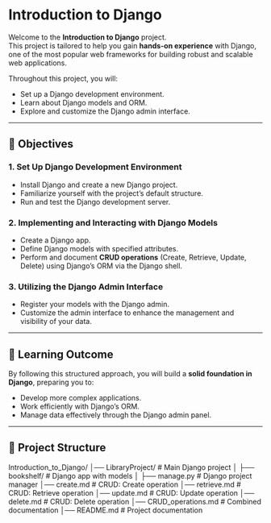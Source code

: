 # Introduction to Django

Welcome to the **Introduction to Django** project.  
This project is tailored to help you gain **hands-on experience** with Django, one of the most popular web frameworks for building robust and scalable web applications.

Throughout this project, you will:

- Set up a Django development environment.
- Learn about Django models and ORM.
- Explore and customize the Django admin interface.

---

## 📌 Objectives

### 1. Set Up Django Development Environment

- Install Django and create a new Django project.
- Familiarize yourself with the project’s default structure.
- Run and test the Django development server.

### 2. Implementing and Interacting with Django Models

- Create a Django app.
- Define Django models with specified attributes.
- Perform and document **CRUD operations** (Create, Retrieve, Update, Delete) using Django’s ORM via the Django shell.

### 3. Utilizing the Django Admin Interface

- Register your models with the Django admin.
- Customize the admin interface to enhance the management and visibility of your data.

---

## 🚀 Learning Outcome

By following this structured approach, you will build a **solid foundation in Django**, preparing you to:

- Develop more complex applications.
- Work efficiently with Django’s ORM.
- Manage data effectively through the Django admin panel.

---

## 📂 Project Structure

Introduction_to_Django/
│── LibraryProject/ # Main Django project
│ ├── bookshelf/ # Django app with models
│ ├── manage.py # Django project manager
│── create.md # CRUD: Create operation
│── retrieve.md # CRUD: Retrieve operation
│── update.md # CRUD: Update operation
│── delete.md # CRUD: Delete operation
│── CRUD_operations.md # Combined documentation
│── README.md # Project documentation

